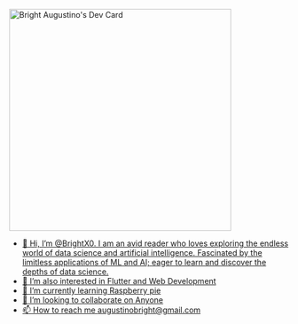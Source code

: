 <a href="https://app.daily.dev/BrightXO"><img src="https://api.daily.dev/devcards/d80c65e1a94a41ed91b4cf59be4b8348.png?r=fg6" width="400" alt="Bright Augustino's Dev Card"/>


- 👋 Hi, I’m @BrightX0. I am an avid reader who loves exploring the endless world of data science and artificial intelligence. Fascinated by the limitless applications        of ML and AI; eager to     learn and discover the depths of data science.
- 👀 I’m also interested in Flutter and Web Development
- 🌱 I’m currently learning Raspberry pie
- 💞️ I’m looking to collaborate on Anyone
- 📫 How to reach me augustinobright@gmail.com

</a>

<!---
BrightX0 is a ✨ special ✨ repository because its `README.md` (this file) appears on your GitHub profile.
You can click the Preview link to take a look at your changes.
--->
